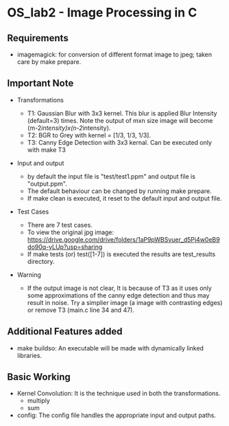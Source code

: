 # OS_lab2 - Image Processing in C

## Requirements
  - imagemagick: for conversion of different format image to jpeg; taken care by make prepare.

## Important Note
 - Transformations
   - T1: Gaussian Blur with 3x3 kernel. This blur is applied Blur Intensity (default=3) times. Note the output of mxn size image will become (m-2*intensity)x(n-2*intensity).
   - T2: BGR to Grey with kernel = [1/3, 1/3, 1/3].
   - T3: Canny Edge Detection with 3x3 kernal. Can be executed only with make T3
   
 - Input and output
   - by default the input file is "test/test1.ppm" and output file is "output.ppm".
   - The default behaviour can be changed by running make prepare.
   - If make clean is executed, it reset to the default input and output file.
  
 - Test Cases
    - There are 7 test cases.
    - To view the original jpg image: https://drive.google.com/drive/folders/1aP9pWBSvuer_d5Pj4w0eB9do90q-yLUp?usp=sharing
    - If make tests (or) test([1-7]) is executed the results are test_results directory.
  
  - Warning
    - If the output image is not clear, It is because of T3 as it uses only some approximations of the canny edge detection and thus may result in noise. Try a simplier image (a image with contrasting edges) or remove T3 (main.c line 34 and 47).

## Additional Features added
 - make buildso: An executable will be made with dynamically linked libraries.
 
## Basic Working
  - Kernel Convolution: It is the technique used in both the transformations.
    - multiply
    - sum
  - config: The config file handles the appropriate input and output paths.
